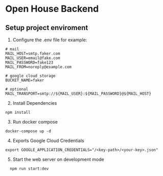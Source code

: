 # Open House Backend


## Setup project enviroment


1. Configure the .env file for example:

```text
# mail
MAIL_HOST=smtp.faker.com
MAIL_USER=email@fake.com
MAIL_PASSWORD=fake123
MAIL_FROM=noreply@example.com

# google cloud storage
BUCKET_NAME=faker

# optional
MAIL_TRANSPORT=smtp://${MAIL_USER}:${MAIL_PASSWORD}@${MAIL_HOST}
```


2. Install Dependencies

```shell script
npm install
```

3. Run docker compose


```shell script
docker-compose up -d
```

4. Exports Google Cloud Credentials

```shell script
export GOOGLE_APPLICATION_CREDENTIALS="/<key-path>/<your-key>.json"
```

5. Start the web server on development mode

```shell script
  npm run start:dev
```
